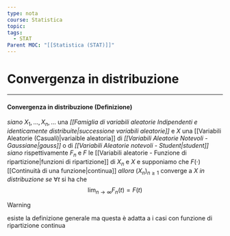 ```yaml
---
type: nota
course: Statistica
topic: 
tags:
  - STAT
Parent MOC: "[[Statistica (STAT)]]"
---
```

# Convergenza in distribuzione
---
#### Convergenza in distribuzione (Definizione)
_siano_ $X_{1},\dots, X_{n},\dots$ una _[[Famiglia di variabili aleatorie Indipendenti e identicamente distribuite|successione variabili aleatorie]]_  e $X$ una [[Variabili Aleatorie (Casuali)|variaible aleatoria]]  di _[[Variabili Aleatorie Notevoli - Gaussiane|gauss]]_ o di _[[Variabili Aleatorie notevoli - Student|student]]_
_siano_ rispettivamente $F_{n}$ e $F$ le [[Variabili aleatorie - Funzione di ripartizione|funzioni di ripartizione]] di $X_{n}$ e $X$ e supponiamo che $F(\cdot)$ [[Continuità di una funzione|continua]] 
_allora_ $(X_{n})_{n\geq 1}$ converge a $X$ _in distribuzione_ 
_se_ $\forall t$ si ha che $$\lim_{ n \to \infty }F_{n}(t)=F(t) $$ 
> [!warning]
> esiste la definizione generale ma questa è adatta a i casi con funzione di ripartizione continua